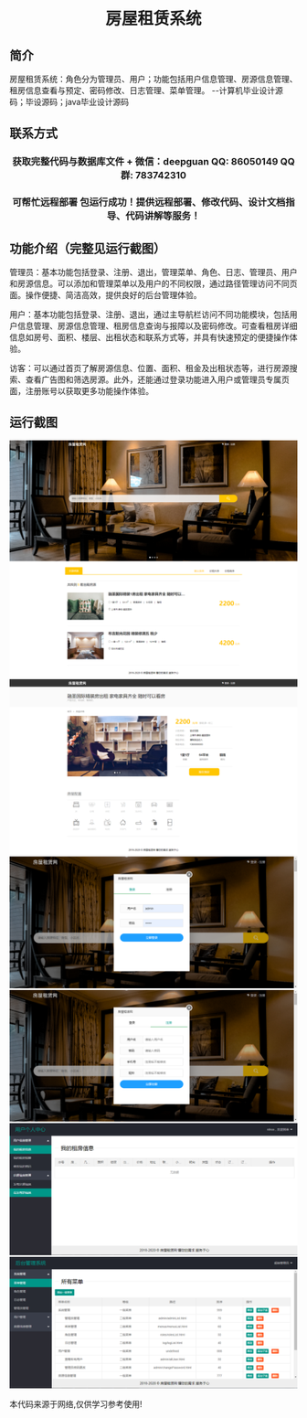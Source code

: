 <p><h1 align="center">房屋租赁系统</h1></p>

## 简介
房屋租赁系统：角色分为管理员、用户；功能包括用户信息管理、房源信息管理、租房信息查看与预定、密码修改、日志管理、菜单管理。    --计算机毕业设计源码；毕设源码；java毕业设计源码


## 联系方式
<p><h3 align="center">获取完整代码与数据库文件 + 微信：deepguan QQ: 86050149 QQ群: 783742310</h3></p>
<p><h3 align="center">可帮忙远程部署 包运行成功！提供远程部署、修改代码、设计文档指导、代码讲解等服务！</h3></p>

## 功能介绍（完整见运行截图）
管理员：基本功能包括登录、注册、退出，管理菜单、角色、日志、管理员、用户和房源信息。可以添加和管理菜单以及用户的不同权限，通过路径管理访问不同页面。操作便捷、简洁高效，提供良好的后台管理体验。

用户：基本功能包括登录、注册、退出，通过主导航栏访问不同功能模块，包括用户信息管理、房源信息管理、租房信息查询与报障以及密码修改。可查看租房详细信息如房号、面积、楼层、出租状态和联系方式等，并具有快速预定的便捷操作体验。

访客：可以通过首页了解房源信息、位置、面积、租金及出租状态等，进行房源搜索、查看广告图和筛选房源。此外，还能通过登录功能进入用户或管理员专属页面，注册账号以获取更多功能操作体验。


## 运行截图
![](imgs/588112-20201122113535548-729955527.png)
![](imgs/588112-20201122113554071-1105436321.png)
![](imgs/588112-20201122113613290-321729916.png)
![](imgs/588112-20201122113623118-565629087.png)
![](imgs/588112-20201122113636392-1822100287.png)
![](imgs/588112-20201122113647393-1147069510.png)

<p>本代码来源于网络,仅供学习参考使用!</p>
